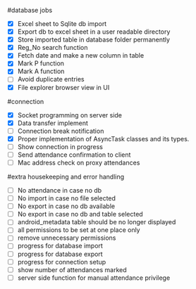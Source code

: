 #database jobs
- [x] Excel sheet to Sqlite db import
- [x] Export db to excel sheet in a user readable directory
- [x] Store imported table in database folder permanently
- [x] Reg_No search function
- [x] Fetch date and make a new column in table
- [x] Mark P function
- [x] Mark A function
- [ ] Avoid duplicate entries
- [x] File explorer browser view in UI

#connection
- [x] Socket programming on server side
- [x] Data transfer implement
- [ ] Connection break notification
- [x] Proper implementation of AsyncTask classes and its types.
- [ ] Show connection in progress
- [ ] Send attendance confirmation to client
- [ ] Mac address check on proxy attendances

#extra housekeeping and error handling
- [ ] No attendance in case no db
- [ ] No import in case no file selected
- [ ] No export in case no db available
- [ ] No export in case no db and table selected
- [ ] android_metadata table should be no longer displayed
- [ ] all permissions to be set at one place only
- [ ] remove unnecessary permissions
- [ ] progress for database import
- [ ] progress for database export
- [ ] progress for connection setup
- [ ] show number of attendances marked
- [ ] server side function for manual attendance privilege